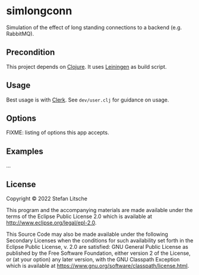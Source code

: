 # simlongconn

Simulation of the effect of long standing connections to a backend
(e.g. RabbitMQ).

## Precondition

This project depends on [Clojure](https://clojure.org/guides/install_clojure).
It uses [Leiningen](https://leiningen.org/) as build script.

## Usage

Best usage is with [Clerk](https://github.com/nextjournal/clerk).  See
`dev/user.clj` for guidance on usage.

## Options

FIXME: listing of options this app accepts.

## Examples

...


## License

Copyright © 2022 Stefan Litsche

This program and the accompanying materials are made available under the
terms of the Eclipse Public License 2.0 which is available at
http://www.eclipse.org/legal/epl-2.0.

This Source Code may also be made available under the following Secondary
Licenses when the conditions for such availability set forth in the Eclipse
Public License, v. 2.0 are satisfied: GNU General Public License as published by
the Free Software Foundation, either version 2 of the License, or (at your
option) any later version, with the GNU Classpath Exception which is available
at https://www.gnu.org/software/classpath/license.html.
